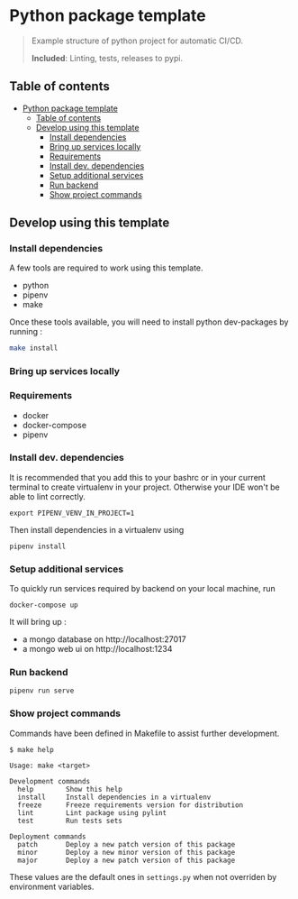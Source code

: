 # Python package template

> Example structure of python project for automatic CI/CD.
>
> **Included**: Linting, tests, releases to pypi.

## Table of contents

- [Python package template](#python-package-template)
  - [Table of contents](#table-of-contents)
  - [Develop using this template](#develop-using-this-template)
    - [Install dependencies](#install-dependencies)
    - [Bring up services locally](#bring-up-services-locally)
    - [Requirements](#requirements)
    - [Install dev. dependencies](#install-dev-dependencies)
    - [Setup additional services](#setup-additional-services)
    - [Run backend](#run-backend)
    - [Show project commands](#show-project-commands)


## Develop using this template

### Install dependencies

A few tools are required to work using this template.

- python
- pipenv
- make

Once these tools available, you will need to install python dev-packages by running :
```bash
make install
```

### Bring up services locally

### Requirements

- docker
- docker-compose
- pipenv

### Install dev. dependencies

It is recommended that you add this to your bashrc or in your current 
terminal to create virtualenv in your project.
Otherwise your IDE won't be able to lint correctly.
```
export PIPENV_VENV_IN_PROJECT=1
```

Then install dependencies in a virtualenv using
```
pipenv install
```

### Setup additional services

To quickly run services required by backend on your local machine, run
```
docker-compose up
```

It will bring up :
- a mongo database on http://localhost:27017
- a mongo web ui on http://localhost:1234

### Run backend

```
pipenv run serve
```

### Show project commands

Commands have been defined in Makefile to assist further development.

```
$ make help

Usage: make <target>

Development commands
  help        Show this help
  install     Install dependencies in a virtualenv
  freeze      Freeze requirements version for distribution
  lint        Lint package using pylint
  test        Run tests sets

Deployment commands
  patch       Deploy a new patch version of this package
  minor       Deploy a new minor version of this package
  major       Deploy a new patch version of this package
```

These values are the default ones in `settings.py` when not overriden by environment variables.
